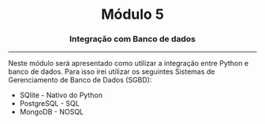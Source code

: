 <h1 align="center">Módulo 5</h1>
<h3 align="center">Integração com Banco de dados</h3>
<hr>
<p>
  Neste módulo será apresentado como utilizar a integração entre Python e banco de dados. Para isso irei utilizar os seguintes
  Sistemas de Gerenciamento de Banco de Dados (SGBD):
<ul>
<li>SQlite - Nativo do Python</li>
<li>PostgreSQL - SQL</li>
<li>MongoDB - NOSQL</li>
</ul>
</p>
